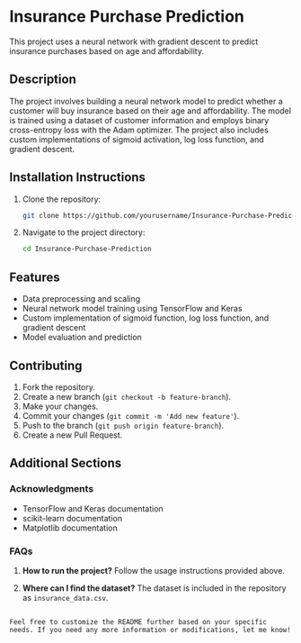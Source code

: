 
# Insurance Purchase Prediction

This project uses a neural network with gradient descent to predict insurance purchases based on age and affordability.

## Description

The project involves building a neural network model to predict whether a customer will buy insurance based on their age and affordability. The model is trained using a dataset of customer information and employs binary cross-entropy loss with the Adam optimizer. The project also includes custom implementations of sigmoid activation, log loss function, and gradient descent.

## Installation Instructions

1. Clone the repository:
   ```bash
   git clone https://github.com/yourusername/Insurance-Purchase-Prediction.git
   ```
2. Navigate to the project directory:
   ```bash
   cd Insurance-Purchase-Prediction
   

## Features

- Data preprocessing and scaling
- Neural network model training using TensorFlow and Keras
- Custom implementation of sigmoid function, log loss function, and gradient descent
- Model evaluation and prediction

## Contributing

1. Fork the repository.
2. Create a new branch (`git checkout -b feature-branch`).
3. Make your changes.
4. Commit your changes (`git commit -m 'Add new feature'`).
5. Push to the branch (`git push origin feature-branch`).
6. Create a new Pull Request.

## Additional Sections

### Acknowledgments

- TensorFlow and Keras documentation
- scikit-learn documentation
- Matplotlib documentation

### FAQs

1. **How to run the project?**
   Follow the usage instructions provided above.

2. **Where can I find the dataset?**
   The dataset is included in the repository as `insurance_data.csv`.
```

Feel free to customize the README further based on your specific needs. If you need any more information or modifications, let me know!
